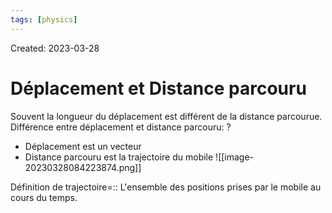 ```yaml
---
tags: [physics] 
---
```

Created: 2023-03-28

# Déplacement et Distance parcouru
Souvent la longueur du déplacement est différent de la distance parcourue. Différence entre déplacement et distance parcouru:
?
- Déplacement est un vecteur
- Distance parcouru est la trajectoire du mobile
![[image-20230328084223874.png]]
<!--SR:!2023-05-30,37,228-->

Définition de trajectoire=:: L'ensemble des positions prises par le mobile au cours du temps.
<!--SR:!2023-05-22,33,230-->